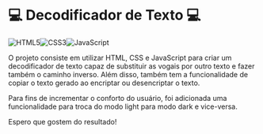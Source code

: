 # 💻 Decodificador de Texto 💻

![HTML5](https://img.shields.io/badge/HTML5-E34F26?style=for-the-badge&logo=html5&logoColor=white)![CSS3](https://img.shields.io/badge/CSS3-1572B6?style=for-the-badge&logo=css3&logoColor=white)![JavaScript](https://img.shields.io/badge/JavaScript-F7DF1E?style=for-the-badge&logo=javascript&logoColor=black)

O projeto consiste em utilizar HTML, CSS e JavaScript para criar um decodificador de texto capaz de substituir as vogais por outro texto e fazer também o caminho inverso. Além disso, também tem a funcionalidade de copiar o texto gerado ao encriptar ou desencriptar o texto. 

Para fins de incrementar o conforto do usuário, foi adicionada uma funcionalidade para troca do modo light para modo dark e vice-versa.

Espero que gostem do resultado!
